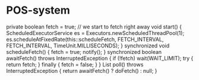 # POS-system
private boolean fetch = true; // we start to fetch right away
void start() {
    ScheduledExecutorService es = Executors.newScheduledThreadPool(1);
    es.scheduleAtFixedRate(this::scheduleFetch, FETCH_INTERVAL, FETCH_INTERVAL, TimeUnit.MILLISECONDS);
}
synchronized void scheduleFetch() {
    fetch = true;
    notify();
}
synchronized boolean awaitFetch() throws InterruptedException {
    if (!fetch)
        wait(WAIT_LIMIT);
    try {
        return fetch;
    } finally {
        fetch = false;
    }
}
List poll() throws InterruptedException {
    return awaitFetch() ? doFetch() : null;
}
